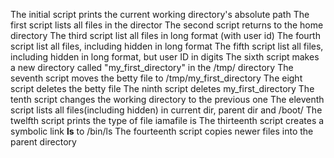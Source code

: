 The initial script prints the current working directory's absolute path
The first script lists all files in the director
The second script returns to the home directory
The third script list all files in long format (with user id)
The fourth script list all files, including hidden in long format
The fifth script list all files, including hidden in long format, but user ID in digits
The sixth script makes a new directory called "my_first_directory" in the /tmp/ directory
The seventh script moves the betty file to /tmp/my_first_directory
The eight script deletes the betty file
The ninth script deletes  my_first_directory
The tenth script changes the working directory to the previous one
The eleventh script lists all files(including hidden) in current dir, parent dir and /boot/
The twelfth script prints the type of file iamafile is
The thirteenth script creates a symbolic link __ls__ to /bin/ls
The fourteenth script copies newer files into the parent directory
